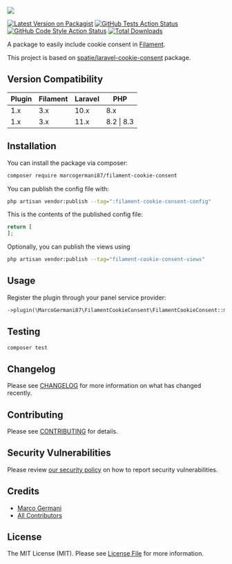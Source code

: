 <p class="filament-hidden">
<img src="https://banners.beyondco.de/filament-cookie-consent.png?theme=light&packageManager=composer+require&packageName=marcogermani87%2Ffilament-cookie-consent&pattern=architect&style=style_1&description=Easy+cookie+consent+integrations+for+Filament&md=1&showWatermark=0&fontSize=100px&images=https%3A%2F%2Flaravel.com%2Fimg%2Flogomark.min.svg" class="filament-hidden">
</p>

[![Latest Version on Packagist](https://img.shields.io/packagist/v/marcogermani87/filament-cookie-consent.svg?style=flat-square)](https://packagist.org/packages/marcogermani87/filament-cookie-consent)
[![GitHub Tests Action Status](https://img.shields.io/github/actions/workflow/status/marcogermani87/filament-cookie-consent/run-tests.yml?branch=main&label=tests&style=flat-square)](https://github.com/:vendor_slug/filament-cookie-consent/actions?query=workflow%3Arun-tests+branch%3Amain)
[![GitHub Code Style Action Status](https://img.shields.io/github/actions/workflow/status/marcogermani87/filament-cookie-consent/fix-php-code-style-issues.yml?branch=main&label=code%20style&style=flat-square)](https://github.com/:vendor_slug/filament-cookie-consent/actions?query=workflow%3A"Fix+PHP+code+style+issues"+branch%3Amain)
[![Total Downloads](https://img.shields.io/packagist/dt/marcogermani87/filament-cookie-consent.svg?style=flat-square)](https://packagist.org/packages/marcogermani87/filament-cookie-consent)

A package to easily include cookie consent in [Filament](https://filamentphp.com).

This project is based on [spatie/laravel-cookie-consent](https://github.com/spatie/laravel-cookie-consent) package.

## Version Compatibility

| Plugin  | Filament | Laravel | PHP |
| ------------- | ------------- | ------------- | -------------|
| 1.x  | 3.x  | 10.x | 8.x |
| 1.x  | 3.x  | 11.x | 8.2 \| 8.3 |

## Installation

You can install the package via composer:

```bash
composer require marcogermani87/filament-cookie-consent
```

You can publish the config file with:

```bash
php artisan vendor:publish --tag=":filament-cookie-consent-config"
```

This is the contents of the published config file:

```php
return [
];
```

Optionally, you can publish the views using

```bash
php artisan vendor:publish --tag="filament-cookie-consent-views"
```

## Usage

Register the plugin through your panel service provider:

```php
->plugin(\MarcoGermani87\FilamentCookieConsent\FilamentCookieConsent::make())
```

## Testing

```bash
composer test
```

## Changelog

Please see [CHANGELOG](CHANGELOG.md) for more information on what has changed recently.

## Contributing

Please see [CONTRIBUTING](CONTRIBUTING.md) for details.

## Security Vulnerabilities

Please review [our security policy](../../security/policy) on how to report security vulnerabilities.

## Credits

- [Marco Germani](https://github.com/marcogermani87)
- [All Contributors](../../contributors)

## License

The MIT License (MIT). Please see [License File](LICENSE.md) for more information.
